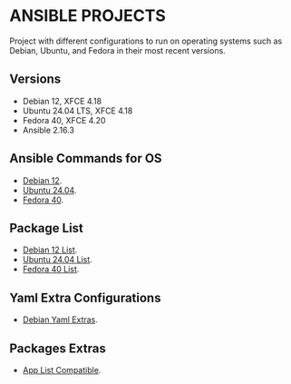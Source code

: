 # ANSIBLE PROJECTS

Project with different configurations to run on operating systems such as Debian, Ubuntu, and Fedora in their most recent versions.

## Versions

- Debian 12, XFCE 4.18
- Ubuntu 24.04 LTS, XFCE 4.18
- Fedora 40, XFCE 4.20
- Ansible 2.16.3

## Ansible Commands for OS

- [Debian 12](docs/README-debian.md).
- [Ubuntu 24.04](docs/README-ubuntu.md).
- [Fedora 40](docs/README-fedora.md).

## Package List

- [Debian 12 List](docs/debian-md/debian-packages.md).
- [Ubuntu 24.04 List](docs/ubuntu-md/ubuntu-packages.md).
- [Fedora 40 List](docs/fedora-md/fedora-packages.md).

## Yaml Extra Configurations

- [Debian Yaml Extras](docs/debian-md/debian-aditionals.md).

## Packages Extras

- [App List Compatible](docs/packakes-extras.md).
